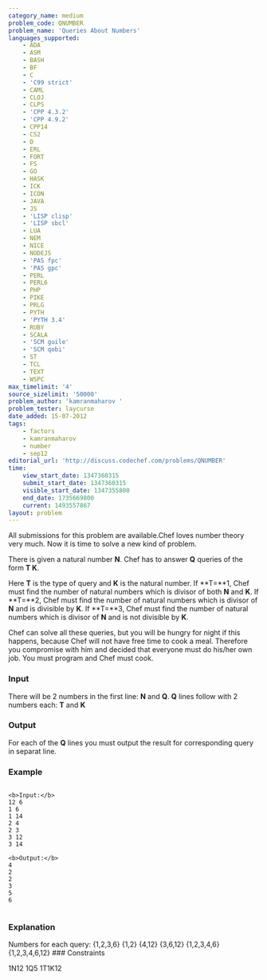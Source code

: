 ```yaml
---
category_name: medium
problem_code: QNUMBER
problem_name: 'Queries About Numbers'
languages_supported:
    - ADA
    - ASM
    - BASH
    - BF
    - C
    - 'C99 strict'
    - CAML
    - CLOJ
    - CLPS
    - 'CPP 4.3.2'
    - 'CPP 4.9.2'
    - CPP14
    - CS2
    - D
    - ERL
    - FORT
    - FS
    - GO
    - HASK
    - ICK
    - ICON
    - JAVA
    - JS
    - 'LISP clisp'
    - 'LISP sbcl'
    - LUA
    - NEM
    - NICE
    - NODEJS
    - 'PAS fpc'
    - 'PAS gpc'
    - PERL
    - PERL6
    - PHP
    - PIKE
    - PRLG
    - PYTH
    - 'PYTH 3.4'
    - RUBY
    - SCALA
    - 'SCM guile'
    - 'SCM qobi'
    - ST
    - TCL
    - TEXT
    - WSPC
max_timelimit: '4'
source_sizelimit: '50000'
problem_author: 'kamranmaharov '
problem_tester: laycurse
date_added: 15-07-2012
tags:
    - factors
    - kamranmaharov
    - number
    - sep12
editorial_url: 'http://discuss.codechef.com/problems/QNUMBER'
time:
    view_start_date: 1347360315
    submit_start_date: 1347360315
    visible_start_date: 1347355800
    end_date: 1735669800
    current: 1493557867
layout: problem
---
```

All submissions for this problem are available.Chef loves number theory very much. Now it is time to solve a new kind of problem.

There is given a natural number **N**. Chef has to answer **Q** queries of the form **T K**.

Here **T** is the type of query and **K** is the natural number. 
If **T=**1, Chef must find the number of natural numbers which is divisor of both **N** and **K**. 
If **T=**2, Chef must find the number of natural numbers which is divisor of **N** and is divisible by **K**. 
If **T=**3, Chef must find the number of natural numbers which is divisor of **N** and is not divisible by **K**. 

Chef can solve all these queries, but you will be hungry for night if this happens, because Chef will not have free time to cook a meal. Therefore you compromise with him and decided that everyone must do his/her own job. You must program and Chef must cook.

### Input

There will be 2 numbers in the first line: **N** and **Q**. 
**Q** lines follow with 2 numbers each: **T** and **K**

### Output

For each of the **Q** lines you must output the result for corresponding query in separat line.

### Example

```

<b>Input:</b>
12 6
1 6
1 14
2 4
2 3
3 12
3 14

<b>Output:</b>
4
2
2
3
5
6


```
### Explanation

Numbers for each query: 
{1,2,3,6} 
{1,2} 
{4,12} 
{3,6,12} 
{1,2,3,4,6} 
{1,2,3,4,6,12} ### Constraints

1N12 
1Q5 
1T1K12